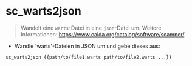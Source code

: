 # sc_warts2json

> Wandelt eine `warts`-Datei in eine `json`-Datei um.
> Weitere Informationen: <https://www.caida.org/catalog/software/scamper/>.

- Wandle `warts'-Dateien in JSON um und gebe dieses aus:

`sc_warts2json {{path/to/file1.warts path/to/file2.warts ...}}`
